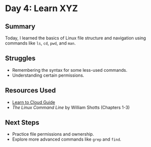 # Day 4: Learn XYZ

## Summary
Today, I learned the basics of Linux file structure and navigation using commands like `ls`, `cd`, `pwd`, and `man`.

## Struggles
- Remembering the syntax for some less-used commands.
- Understanding certain permissions.

## Resources Used
- [Learn to Cloud Guide](https://learntocloud.guide/)
- *The Linux Command Line* by William Shotts (Chapters 1-3)

## Next Steps
- Practice file permissions and ownership.
- Explore more advanced commands like `grep` and `find`.
